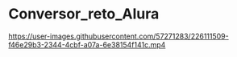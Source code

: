 # Conversor_reto_Alura
https://user-images.githubusercontent.com/57271283/226111509-f46e29b3-2344-4cbf-a07a-6e38154f141c.mp4
